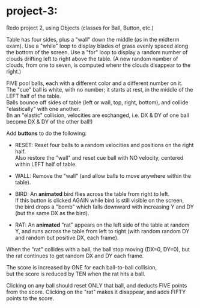 # project-3:

Redo project 2, using Objects (classes for Ball, Button, etc.)

Table has four sides, plus a "wall" down the middle (as in the midterm exam).
Use a "while" loop to display blades of grass evenly spaced along the bottom of the screen.
Use a "for" loop to display a random number of clouds drifting left to right above the table.
(A new random number of clouds, from one to seven, is computed whenr the clouds disappear to the right.)

FIVE pool balls, each with a different color and a different number on it.  
The "cue" ball is white, with no number; it starts at rest, in the middle of the LEFT half of the table.  
Balls bounce off sides of table (left or wall, top, right, bottom), and collide "elastically" with one another.  
(In an "elastic" collision, velocities are exchanged, i.e. DX & DY of one ball become DX & DY of the other ball!)  

Add **buttons** to do the following:

  - RESET:  Reset four balls to a random velocities and positions on the right half.  
  Also restore the "wall" and reset cue ball with NO velocity, centered within LEFT half of table.

  - WALL:  Remove the "wall" (and allow balls to move anywhere within the table).
  
  - BIRD:  An **animated** bird flies across the table from right to left.  
  If this button is clicked AGAIN while bird is still visible on the screen,  
  the bird drops a "bomb" which falls downward with increasing Y and DY (but the same DX as the bird).

  - RAT:   An **animated** "rat" appears on the left side of the table at random Y,
  and runs across the table from left to right (with random random DY and random but positive DX, each frame).  

When the "rat" collides with a ball, the ball stop moving (DX=0, DY=0),
but the rat continues to get random DX and DY each frame.

The score is increased by ONE for each ball-to-ball collision,  
but the score is reduced by TEN when the rat hits a ball.

Clicking on any ball should reset ONLY that ball, and deducts FIVE points from the score.
Clicking on the "rat" makes it disappear, and adds FIFTY points to the score.


